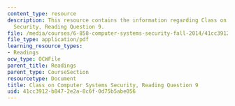 ```yaml
---
content_type: resource
description: This resource contains the information regarding Class on Computer Systems
  Security, Reading Question 9.
file: /media/courses/6-858-computer-systems-security-fall-2014/41cc3912b8472e2a8c6f0d75b5abe056_MIT6_858F14_Reading9.pdf
file_type: application/pdf
learning_resource_types:
- Readings
ocw_type: OCWFile
parent_title: Readings
parent_type: CourseSection
resourcetype: Document
title: Class on Computer Systems Security, Reading Question 9
uid: 41cc3912-b847-2e2a-8c6f-0d75b5abe056
---
```

